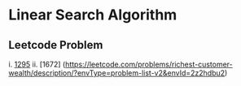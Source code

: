 # Linear Search Algorithm

## Leetcode Problem

i. [1295](https://leetcode.com/problems/find-numbers-with-even-number-of-digits/)
ii. [1672] (https://leetcode.com/problems/richest-customer-wealth/description/?envType=problem-list-v2&envId=2z2hdbu2)